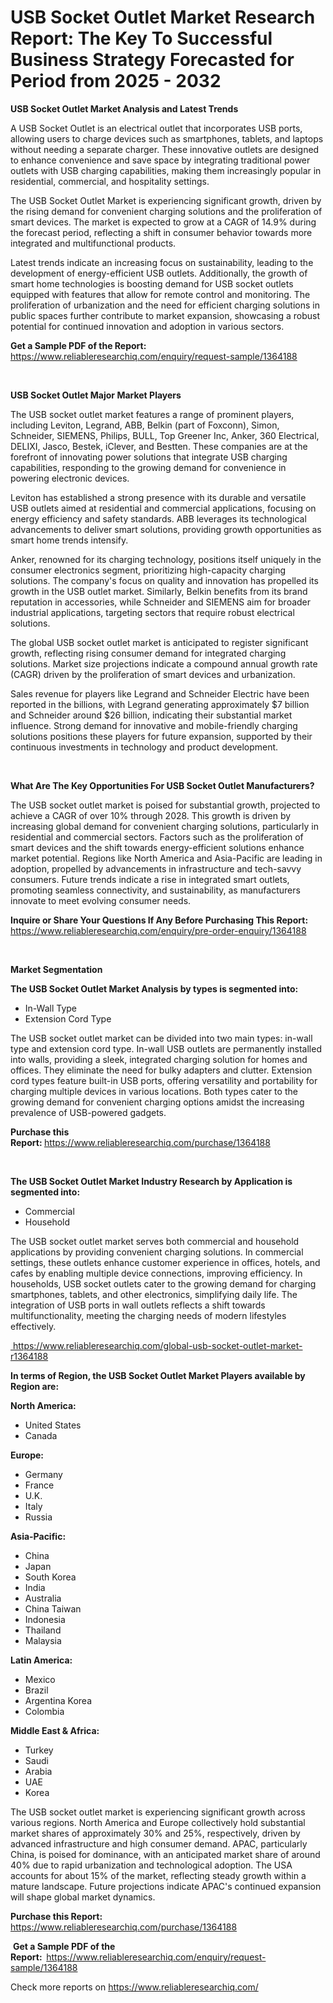 <p><h1>USB Socket Outlet Market Research Report: The Key To Successful Business Strategy Forecasted for Period from 2025 - 2032</h1></p><p><strong>USB Socket Outlet Market Analysis and Latest Trends</strong></p>
<p><p>A USB Socket Outlet is an electrical outlet that incorporates USB ports, allowing users to charge devices such as smartphones, tablets, and laptops without needing a separate charger. These innovative outlets are designed to enhance convenience and save space by integrating traditional power outlets with USB charging capabilities, making them increasingly popular in residential, commercial, and hospitality settings.</p><p>The USB Socket Outlet Market is experiencing significant growth, driven by the rising demand for convenient charging solutions and the proliferation of smart devices. The market is expected to grow at a CAGR of 14.9% during the forecast period, reflecting a shift in consumer behavior towards more integrated and multifunctional products. </p><p>Latest trends indicate an increasing focus on sustainability, leading to the development of energy-efficient USB outlets. Additionally, the growth of smart home technologies is boosting demand for USB socket outlets equipped with features that allow for remote control and monitoring. The proliferation of urbanization and the need for efficient charging solutions in public spaces further contribute to market expansion, showcasing a robust potential for continued innovation and adoption in various sectors.</p></p>
<p><strong>Get a Sample PDF of the Report:&nbsp;</strong> <a href="https://www.reliableresearchiq.com/enquiry/request-sample/1364188?utm_campaign=2282&utm_medium=2&utm_source=Github&utm_content=ia&utm_term=07042025&utm_id=usb-socket-outlet">https://www.reliableresearchiq.com/enquiry/request-sample/1364188</a></p>
<p>&nbsp;</p>
<p><strong>USB Socket Outlet Major Market Players</strong></p>
<p><p>The USB socket outlet market features a range of prominent players, including Leviton, Legrand, ABB, Belkin (part of Foxconn), Simon, Schneider, SIEMENS, Philips, BULL, Top Greener Inc, Anker, 360 Electrical, DELIXI, Jasco, Bestek, iClever, and Bestten. These companies are at the forefront of innovating power solutions that integrate USB charging capabilities, responding to the growing demand for convenience in powering electronic devices.</p><p>Leviton has established a strong presence with its durable and versatile USB outlets aimed at residential and commercial applications, focusing on energy efficiency and safety standards. ABB leverages its technological advancements to deliver smart solutions, providing growth opportunities as smart home trends intensify.</p><p>Anker, renowned for its charging technology, positions itself uniquely in the consumer electronics segment, prioritizing high-capacity charging solutions. The company's focus on quality and innovation has propelled its growth in the USB outlet market. Similarly, Belkin benefits from its brand reputation in accessories, while Schneider and SIEMENS aim for broader industrial applications, targeting sectors that require robust electrical solutions.</p><p>The global USB socket outlet market is anticipated to register significant growth, reflecting rising consumer demand for integrated charging solutions. Market size projections indicate a compound annual growth rate (CAGR) driven by the proliferation of smart devices and urbanization.</p><p>Sales revenue for players like Legrand and Schneider Electric have been reported in the billions, with Legrand generating approximately $7 billion and Schneider around $26 billion, indicating their substantial market influence. Strong demand for innovative and mobile-friendly charging solutions positions these players for future expansion, supported by their continuous investments in technology and product development.</p></p>
<p>&nbsp;</p>
<p><strong>What Are The Key Opportunities For USB Socket Outlet Manufacturers?</strong></p>
<p><p>The USB socket outlet market is poised for substantial growth, projected to achieve a CAGR of over 10% through 2028. This growth is driven by increasing global demand for convenient charging solutions, particularly in residential and commercial sectors. Factors such as the proliferation of smart devices and the shift towards energy-efficient solutions enhance market potential. Regions like North America and Asia-Pacific are leading in adoption, propelled by advancements in infrastructure and tech-savvy consumers. Future trends indicate a rise in integrated smart outlets, promoting seamless connectivity, and sustainability, as manufacturers innovate to meet evolving consumer needs.</p></p>
<p><strong>Inquire or Share Your Questions If Any Before Purchasing This Report:</strong> <a href="https://www.reliableresearchiq.com/enquiry/pre-order-enquiry/1364188?utm_campaign=2282&utm_medium=2&utm_source=Github&utm_content=ia&utm_term=07042025&utm_id=usb-socket-outlet">https://www.reliableresearchiq.com/enquiry/pre-order-enquiry/1364188</a></p>
<p>&nbsp;</p>
<p><strong>Market Segmentation</strong></p>
<p><strong>The USB Socket Outlet Market Analysis by types is segmented into:</strong></p>
<p><ul><li>In-Wall Type</li><li>Extension Cord Type</li></ul></p>
<p><p>The USB socket outlet market can be divided into two main types: in-wall type and extension cord type. In-wall USB outlets are permanently installed into walls, providing a sleek, integrated charging solution for homes and offices. They eliminate the need for bulky adapters and clutter. Extension cord types feature built-in USB ports, offering versatility and portability for charging multiple devices in various locations. Both types cater to the growing demand for convenient charging options amidst the increasing prevalence of USB-powered gadgets.</p></p>
<p><strong>Purchase this Report:&nbsp;</strong><a href="https://www.reliableresearchiq.com/purchase/1364188?utm_campaign=2282&utm_medium=2&utm_source=Github&utm_content=ia&utm_term=07042025&utm_id=usb-socket-outlet">https://www.reliableresearchiq.com/purchase/1364188</a></p>
<p>&nbsp;</p>
<p><strong>The USB Socket Outlet Market Industry Research by Application is segmented into:</strong></p>
<p><ul><li>Commercial</li><li>Household</li></ul></p>
<p><p>The USB socket outlet market serves both commercial and household applications by providing convenient charging solutions. In commercial settings, these outlets enhance customer experience in offices, hotels, and cafes by enabling multiple device connections, improving efficiency. In households, USB socket outlets cater to the growing demand for charging smartphones, tablets, and other electronics, simplifying daily life. The integration of USB ports in wall outlets reflects a shift towards multifunctionality, meeting the charging needs of modern lifestyles effectively.</p></p>
<p><a href="https://www.reliableresearchiq.com/global-usb-socket-outlet-market-r1364188?utm_campaign=2282&utm_medium=2&utm_source=Github&utm_content=ia&utm_term=07042025&utm_id=usb-socket-outlet">&nbsp;https://www.reliableresearchiq.com/global-usb-socket-outlet-market-r1364188</a></p>
<p><strong>In terms of Region, the USB Socket Outlet Market Players available by Region are:</strong></p>
<p>
    <p> <strong> North America: </strong>
        <ul>
            <li>United States</li>
            <li>Canada</li>
        </ul>
        </p> 
    <p> <strong> Europe: </strong>
        <ul>
            <li>Germany</li>
            <li>France</li>
            <li>U.K.</li>
            <li>Italy</li>
            <li>Russia</li>
        </ul>
        </p> 
    <p> <strong> Asia-Pacific: </strong>
        <ul>
            <li>China</li>
            <li>Japan</li>
            <li>South Korea</li>
            <li>India</li>
            <li>Australia</li>
            <li>China Taiwan</li>
            <li>Indonesia</li>
            <li>Thailand</li>
            <li>Malaysia</li>
        </ul>
        </p> 
    <p> <strong> Latin America: </strong>
        <ul>
            <li>Mexico</li>
            <li>Brazil</li>
            <li>Argentina Korea</li>
            <li>Colombia</li>
        </ul>
        </p> 
    <p> <strong> Middle East & Africa: </strong>
        <ul>
            <li>Turkey</li>
            <li>Saudi</li>
            <li>Arabia</li>
            <li>UAE</li>
            <li>Korea</li>
        </ul>
    </p>
    </p>
<p><p>The USB socket outlet market is experiencing significant growth across various regions. North America and Europe collectively hold substantial market shares of approximately 30% and 25%, respectively, driven by advanced infrastructure and high consumer demand. APAC, particularly China, is poised for dominance, with an anticipated market share of around 40% due to rapid urbanization and technological adoption. The USA accounts for about 15% of the market, reflecting steady growth within a mature landscape. Future projections indicate APAC's continued expansion will shape global market dynamics.</p></p>
<p><strong>Purchase this Report: </strong><a href="https://www.reliableresearchiq.com/purchase/1364188?utm_campaign=2282&utm_medium=2&utm_source=Github&utm_content=ia&utm_term=07042025&utm_id=usb-socket-outlet">https://www.reliableresearchiq.com/purchase/1364188</a></p>
<p>&nbsp;<strong>Get a Sample PDF of the Report:&nbsp;&nbsp;</strong><a href="https://www.reliableresearchiq.com/enquiry/request-sample/1364188?utm_campaign=2282&utm_medium=2&utm_source=Github&utm_content=ia&utm_term=07042025&utm_id=usb-socket-outlet">https://www.reliableresearchiq.com/enquiry/request-sample/1364188</a></p>
<p><strong></strong></p>
<p>Check more reports on <a href="https://www.reliableresearchiq.com/?utm_campaign=2282&utm_medium=2&utm_source=Github&utm_content=ia&utm_term=07042025&utm_id=usb-socket-outlet">https://www.reliableresearchiq.com/</a></p>